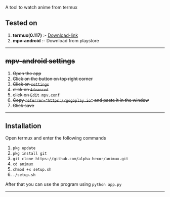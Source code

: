 

A tool to watch anime from termux

## Tested on
1. **termux(0.117)** :- [Download-link](https://www.apkmirror.com/apk/fredrik-fornwall/termux-fdroid-version/termux-fdroid-version-0-117-release/termux-fdroid-version-0-117-android-apk-download/) 
2. **mpv-android** :- Download from playstore
***

## ~~mpv-android settings~~
1. ~~Open the app~~
2. ~~Click on the button on top right corner~~
3. ~~Click on `settings`~~
4. ~~click on `Advanced`~~
5. ~~click on `Edit mpv.conf`~~
6. ~~Copy `referrer="https://gogoplay.io"` and paste it in the window~~
7. ~~Click save~~

***

## Installation
Open termux and enter the following commands
1. `pkg update`
2. `pkg install git`
3. `git clone https://github.com/alpha-hexor/animux.git`
4. `cd animux`
4. `chmod +x setup.sh`
5. `./setup.sh`


After that you can use the program using `python app.py`

***